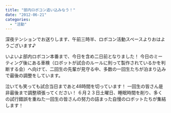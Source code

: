 ```yaml
---
title: "部内ロボコン追い込みなう！"
date: "2012-06-21"
categories: 
  - "活動"
---
```


深夜テンションでお送りします、午前三時半、ロボコン活動スペースよりおはようございます♪

いよいよ部内ロボコン本番まで、今日を含め二日前となりました！ 今日のミーティング後にある車検（ロボットが試合のルールに則って製作されているかを判断する会）へ向けて、二回生の先輩が見守る中、多数の一回生たちが泊まり込みで最後の調整をしています。

泣いても笑っても試合当日まであと48時間を切っています！ 一回生の皆さん是非最後まで調整頑張ってください！ ６月２３日土曜日、睡眠時間を削り、多くの試行錯誤を重ねた一回生の皆さんの努力の詰まった自慢のロボットたちが集結します！
